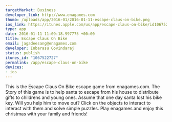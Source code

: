 ```yaml
--- 
targetMarket: Business
developer_link: http://www.enagames.com
thumb: /uploads/app/2016-01/2016-01-11-escape-claus-on-bike.png
ios_link: https://itunes.apple.com/us/app/escape-claus-on-bike/id1067522727?mt=8
type: app
date: 2016-01-11 11:09:18.997775 +00:00
title: Escape Claus On Bike
email: jagadeesang@enagames.com
developer: Inbarasu Govindaraj
status: publish
itunes_id: "1067522727"
permalink: /app/escape-claus-on-bike
devices: 
- ios
---
```


This is the Escape Claus On Bike escape game from enagames.com. The Story of this game is to help santa to escape from his house to distribute gifts to childrens and young ones. Assume that one day santa lost his bike key. Will you help him to move out? Click on the objects to interact to interact with them and solve simple puzzles. Play enagames and enjoy this christmas with your family and friends!
